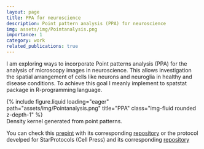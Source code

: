 ```yaml
---
layout: page
title: PPA for neuroscience
description: Point pattern analysis (PPA) for neuroscience
img: assets/img/Pointanalysis.png
importance: 1
category: work
related_publications: true
---
```


I am exploring ways to incorporate Point patterns analysis (PPA) for the analysis of microscopy images in neuroscience. This allows investigation the spatial arrangement of cells like neurons and neuroglia in healthy and disease conditions. To achieve this goal I meanly implement to spatstat package in R-programming language. 


<div class="row">
    <div class="col-sm mt-3 mt-md-0">
        {% include figure.liquid loading="eager" path="assets/img/Pointanalysis.png" title="PPA" class="img-fluid rounded z-depth-1" %}
    </div>
</div>
<div class="caption">
    Density kernel generated from point patterns.
</div>


You can check this [prepint](https://www.biorxiv.org/content/10.1101/2023.10.04.560910v1) with its corresponding [repository](https://github.com/daniel-manrique/Stroke_GlialScar_PPA-TDA) or the protocol develped for StarProtocols (Cell Press) and its corresponding [repository](https://github.com/daniel-manrique/StarProtocol_PPA)

